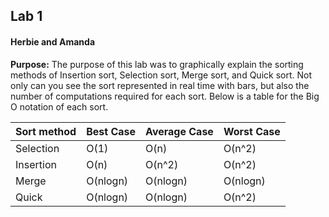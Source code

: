 ## Lab 1
#### Herbie and Amanda

**Purpose:**
The purpose of this lab was to graphically explain the sorting methods of Insertion sort,
Selection sort, Merge sort, and Quick sort. Not only can you see the sort represented
in real time with bars, but also the number of computations required for each sort.
Below is a table for the Big O notation of each sort.

Sort method | Best Case | Average Case | Worst Case
----------- | --------- | ------------ | ----------
  Selection |      O(1) |         O(n) |      O(n^2)
  Insertion |      O(n) |       O(n^2) |      O(n^2)
      Merge |  O(nlogn) |     O(nlogn) |    O(nlogn)
      Quick |  O(nlogn) |     O(nlogn) |      O(n^2)
